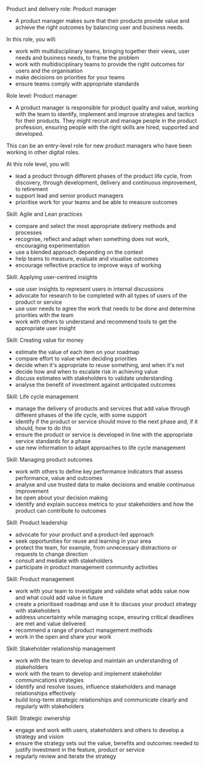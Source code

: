 Product and delivery role: Product manager
- A product manager makes sure that their products provide value and achieve the right outcomes by balancing user and business needs.

In this role, you will:
- work with multidisciplinary teams, bringing together their views, user needs and business needs, to frame the problem
- work with multidisciplinary teams to provide the right outcomes for users and the organisation
- make decisions on priorities for your teams
- ensure teams comply with appropriate standards

Role level: Product manager
- A product manager is responsible for product quality and value, working with the team to identify, implement and improve strategies and tactics for their products. They might recruit and manage people in the product profession, ensuring people with the right skills are hired, supported and developed.

This can be an entry-level role for new product managers who have been working in other digital roles.

At this role level, you will:
- lead a product through different phases of the product life cycle, from discovery, through development, delivery and continuous improvement, to retirement
- support lead and senior product managers
- prioritise work for your teams and be able to measure outcomes

Skill: Agile and Lean practices
- compare and select the most appropriate delivery methods and processes
- recognise, reflect and adapt when something does not work, encouraging experimentation
- use a blended approach depending on the context
- help teams to measure, evaluate and visualise outcomes
- encourage reflective practice to improve ways of working

Skill: Applying user-centred insights
- use user insights to represent users in internal discussions
- advocate for research to be completed with all types of users of the product or service
- use user needs to agree the work that needs to be done and determine priorities with the team
- work with others to understand and recommend tools to get the appropriate user insight

Skill: Creating value for money
- estimate the value of each item on your roadmap
- compare effort to value when deciding priorities
- decide when it's appropriate to reuse something, and when it's not
- decide how and when to escalate risk in achieving value
- discuss estimates with stakeholders to validate understanding
- analyse the benefit of investment against anticipated outcomes

Skill: Life cycle management
- manage the delivery of products and services that add value through different phases of the life cycle, with some support
- identify if the product or service should move to the next phase and, if it should, how to do this
- ensure the product or service is developed in line with the appropriate service standards for a phase
- use new information to adapt approaches to life cycle management

Skill: Managing product outcomes
-  work with others to define key performance indicators that assess performance, value and outcomes
- analyse and use trusted data to make decisions and enable continuous improvement
- be open about your decision making
- identify and explain success metrics to your stakeholders and how the product can contribute to outcomes

Skill: Product leadership
- advocate for your product and a product-led approach
- seek opportunities for reuse and learning in your area
- protect the team, for example, from unnecessary distractions or requests to change direction
- consult and mediate with stakeholders
- participate in product management community activities

Skill: Product management
- work with your team to investigate and validate what adds value now and what could add value in future
- create a prioritised roadmap and use it to discuss your product strategy with stakeholders
- address uncertainty while managing scope, ensuring critical deadlines are met and value delivered
- recommend a range of product management methods
- work in the open and share your work

Skill: Stakeholder relationship management
- work with the team to develop and maintain an understanding of stakeholders
- work with the team to develop and implement stakeholder communications strategies
- identify and resolve issues, influence stakeholders and manage relationships effectively
- build long-term strategic relationships and communicate clearly and regularly with stakeholders

Skill: Strategic ownership
- engage and work with users, stakeholders and others to develop a strategy and vision
- ensure the strategy sets out the value, benefits and outcomes needed to justify investment in the feature, product or service
- regularly review and iterate the strategy